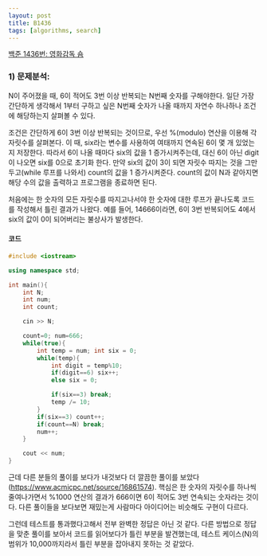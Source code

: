 ```yaml
---
layout: post
title: B1436
tags: [algorithms, search] 
---
```


[백준 1436번: 영화감독 숌](https://www.acmicpc.net/problem/1436)

### 1) 문제분석:
N이 주어졌을 때, 6이 적어도 3번 이상 반복되는 N번째 숫자를 구해야한다. 
일단 가장 간단하게 생각해서 1부터 구하고 싶은 N번째 숫자가 나올 때까지 자연수 하나하나 조건에 해당하는지 살펴볼 수 있다.

조건은 간단하게 6이 3번 이상 반복되는 것이므로, 우선 %(modulo) 연산을 이용해 각 자릿수를 살펴본다.
이 때, six라는 변수를 사용하여 여태까지 연속된 6이 몇 개 있었는지 저장한다.
따라서 6이 나올 때마다 six의 값을 1 증가시켜주는데, 대신 6이 아닌 digit이 나오면 six를 0으로 초기화 한다.
만약 six의 값이 3이 되면 자릿수 따지는 것을 그만두고(while 루프를 나와서) count의 값을 1 증가시켜준다.
count의 값이 N과 같아지면 해당 수의 값을 출력하고 프로그램을 종료하면 된다.

처음에는 한 숫자의 모든 자릿수를 따지고나서야 한 숫자에 대한 루프가 끝나도록 코드를 작성해서 틀린 결과가 나왔다.
예를 들어, 14666이라면, 6이 3번 반복되어도 4에서 six의 값이 0이 되어버리는 불상사가 발생한다.

#### 코드
~~~cpp
#include <iostream>

using namespace std;

int main(){
    int N;
    int num;
    int count;

    cin >> N;

    count=0; num=666;
    while(true){
        int temp = num; int six = 0;
        while(temp){
            int digit = temp%10;
            if(digit==6) six++;
            else six = 0;

            if(six==3) break;
            temp /= 10;
        }
        if(six==3) count++;
        if(count==N) break;
        num++;
    }

    cout << num;
}
~~~

근데 다른 분들의 풀이를 보다가 내것보다 더 깔끔한 풀이를 보았다(https://www.acmicpc.net/source/16861574).
핵심은 한 숫자의 자릿수를 하나씩 줄여나가면서 %1000 연산의 결과가 666이면 6이 적어도 3번 연속되는 숫자라는 것이다.
다른 풀이들을 보다보면 재밌는게 사람마다 아이디어는 비슷해도 구현이 다르다.

그런데 테스트를 통과했다고해서 전부 완벽한 정답은 아닌 것 같다. 다른 방법으로 정답을 맞춘 풀이를 보아서 코드를 읽어보다가 틀린 부분을 발견했는데, 
테스트 케이스(N)의 범위가 10,000까지라서 틀린 부분을 잡아내지 못하는 것 같았다.
